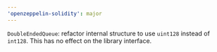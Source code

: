 ```yaml
---
'openzeppelin-solidity': major
---
```


`DoubleEndedQueue`: refactor internal structure to use `uint128` instead of `int128`. This has no effect on the library interface.
